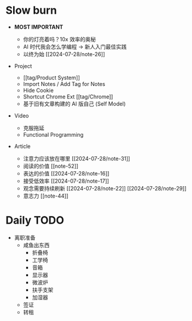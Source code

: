 # Slow burn
- **MOST IMPORTANT**
  - 你的灯亮着吗？10x 效率的奥秘
  - AI 时代我会怎么学编程 -> 新人入门最佳实践
  - 以终为始 [[2024-07-28/note-26]]

- Project
  - [[tag/Product System]]
  - Import Notes / Add Tag for Notes
  - Hide Cookie
  - Shortcut Chrome Ext [[tag/Chrome]]
  - 基于旧有文章构建的 AI 版自己 (Self Model)
- Video
  - 克服拖延
  - Functional Programming
- Article
  - 注意力应该放在哪里 [[2024-07-28/note-31]]
  - 阅读的价值 [[note-52]]
  - 表达的价值 [[2024-07-28/note-16]]
  - 接受低效率 [[2024-07-28/note-17]]
  - 观念需要持续刷新 [[2024-07-28/note-22]] [[2024-07-28/note-29]]
  - 意志力 [[note-44]]

# Daily TODO
- 离职准备
  - 咸鱼出东西
    - 折叠椅
    - 工学椅
    - 音箱
    - 显示器
    - 微波炉
    - 扶手支架
    - 加湿器
  - 签证
  - 转租
